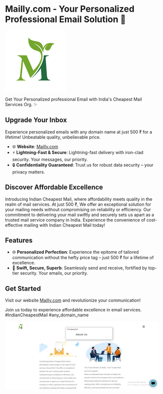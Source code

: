 # Mailly.com - Your Personalized Professional Email Solution 📧

![Mailly Logo](./mailly.png)

Get Your Personalized professional Email with India's Cheapest Mail Services Org. ✨

## Upgrade Your Inbox

Experience personalized emails with any domain name at just 500 ₹ for a lifetime! Unbeatable quality, unbelievable price.

- 🌐 **Website**: [Mailly.com](https://mailly.godaddysites.com/)
- ⚡ **Lightning-Fast & Secure**: Lightning-fast delivery with iron-clad security. Your messages, our priority.
- 🔒 **Confidentiality Guaranteed**: Trust us for robust data security – your privacy matters.

## Discover Affordable Excellence

Introducing Indian Cheapest Mail, where affordability meets quality in the realm of mail services. At just 500 ₹, We offer an exceptional solution for your mailing needs without compromising on reliability or efficiency. Our commitment to delivering your mail swiftly and securely sets us apart as a trusted mail service company in India. Experience the convenience of cost-effective mailing with Indian Cheapest Mail today!

## Features

- 🌐 **Personalized Perfection**: Experience the epitome of tailored communication without the hefty price tag – just 500 ₹ for a lifetime of excellence.
- 🚀 **Swift, Secure, Superb**: Seamlessly send and receive, fortified by top-tier security. Your emails, our priority.

## Get Started

Visit our website [Mailly.com](https://mailly.godaddysites.com/) and revolutionize your communication!

Join us today to experience affordable excellence in email services. #IndianCheapestMail #any_domain_name

![Mailly Screenshot](./Capture.PNG)
